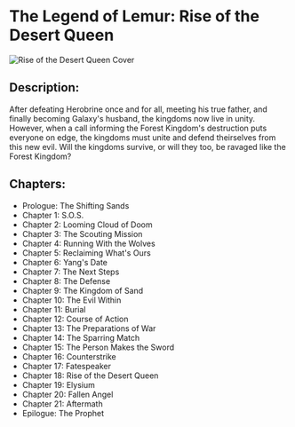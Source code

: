 # The Legend of Lemur: Rise of the Desert Queen
![Rise of the Desert Queen Cover](https://img.wattpad.com/cover/157897639-352-k692063.jpg)

## Description:
After defeating Herobrine once and for all, meeting his true father, and finally becoming Galaxy's husband, the kingdoms now live in unity. However, when a call informing the Forest Kingdom's destruction puts everyone on edge, the kingdoms must unite and defend theirselves from this new evil. Will the kingdoms survive, or will they too, be ravaged like the Forest Kingdom?

## Chapters:
* Prologue: The Shifting Sands
* Chapter 1: S.O.S.
* Chapter 2: Looming Cloud of Doom
* Chapter 3: The Scouting Mission
* Chapter 4: Running With the Wolves
* Chapter 5: Reclaiming What's Ours
* Chapter 6: Yang's Date
* Chapter 7: The Next Steps
* Chapter 8: The Defense
* Chapter 9: The Kingdom of Sand
* Chapter 10: The Evil Within
* Chapter 11: Burial
* Chapter 12: Course of Action
* Chapter 13: The Preparations of War
* Chapter 14: The Sparring Match
* Chapter 15: The Person Makes the Sword
* Chapter 16: Counterstrike
* Chapter 17: Fatespeaker
* Chapter 18: Rise of the Desert Queen
* Chapter 19: Elysium
* Chapter 20: Fallen Angel
* Chapter 21: Aftermath
* Epilogue: The Prophet
